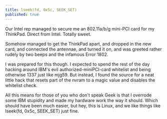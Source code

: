```yaml
---
title: lseek(fd, 0x5c, SEEK_SET)
published: true
---
```


Our Intel rep managed to secure me an 802.11a/b/g mini-PCI card for my
ThinkPad. Direct from Intel. Totally sweet.

Somehow managed to get the ThinkPad apart, and dropped in the new card,
and connected the antennae, and turned it on, and was greeted rather
rudely by two beeps and the infamous Error 1802.

I was prepared for this though. I expected to spend the rest of the day
hacking around IBM's evil authorized-miniPCI-card whitelist and being
otherwise 1337 just like mjg59. But instead, I found the source for a
neat little hack that resets part of the nvram to a magic value and
disables the whitelist check.

All this means for those of you who don't speak Geek is that I overrode
some IBM stupidity and made my hardware work the way it should. Which
should have been much easier, but hey, this is Linux, and we like things
like lseek(fd, 0x5c, SEEK\_SET) just fine.
